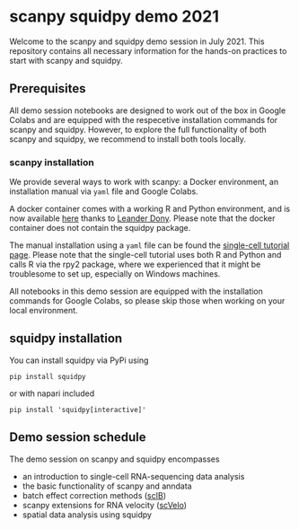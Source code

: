 # scanpy squidpy demo 2021

Welcome to the scanpy and squidpy demo session in July 2021. This repository contains all necessary information for the hands-on practices to start with scanpy and squidpy.

## Prerequisites

All demo session notebooks are designed to work out of the box in Google Colabs and are equipped with the respecetive installation commands for scanpy and squidpy. However, to explore the full functionality of both scanpy and squidpy, we recommend to install both tools locally. 

### scanpy installation

We provide several ways to work with scanpy: a Docker environment, an installation manual via `yaml` file and Google Colabs.

A docker container comes with a working R and Python environment, and is now available [here](https://hub.docker.com/r/leanderd/single-cell-analysis) thanks to [Leander Dony](https://github.com/le-ander). Please note that the docker container does not contain the squidpy package.

The manual installation using a `yaml` file can be found the [single-cell tutorial page](https://github.com/theislab/single-cell-tutorial#environment-set-up). Please note that the single-cell tutorial uses both R and Python and calls R via the rpy2 package, where we experienced that it might be troublesome to set up, especially on Windows machines.  

All notebooks in this demo session are equipped with the installation commands for Google Colabs, so please skip those when working on your local environment.

## squidpy installation

You can install squidpy via PyPi using

```
pip install squidpy
```
or with napari included
```
pip install 'squidpy[interactive]'
```

## Demo session schedule

The demo session on scanpy and squidpy encompasses 
* an introduction to single-cell RNA-sequencing data analysis 
* the basic functionality of scanpy and anndata
* batch effect correction methods ([scIB](https://theislab.github.io/scib-reproducibility/))
* scanpy extensions for RNA velocity ([scVelo](https://scvelo.readthedocs.io/))
* spatial data analysis using squidpy  
